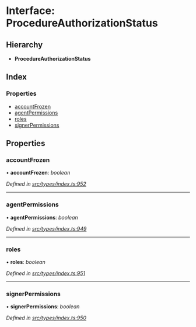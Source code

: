 # Interface: ProcedureAuthorizationStatus

## Hierarchy

* **ProcedureAuthorizationStatus**

## Index

### Properties

* [accountFrozen](procedureauthorizationstatus.md#accountfrozen)
* [agentPermissions](procedureauthorizationstatus.md#agentpermissions)
* [roles](procedureauthorizationstatus.md#roles)
* [signerPermissions](procedureauthorizationstatus.md#signerpermissions)

## Properties

###  accountFrozen

• **accountFrozen**: *boolean*

*Defined in [src/types/index.ts:952](https://github.com/PolymathNetwork/polymesh-sdk/blob/56921667/src/types/index.ts#L952)*

___

###  agentPermissions

• **agentPermissions**: *boolean*

*Defined in [src/types/index.ts:949](https://github.com/PolymathNetwork/polymesh-sdk/blob/56921667/src/types/index.ts#L949)*

___

###  roles

• **roles**: *boolean*

*Defined in [src/types/index.ts:951](https://github.com/PolymathNetwork/polymesh-sdk/blob/56921667/src/types/index.ts#L951)*

___

###  signerPermissions

• **signerPermissions**: *boolean*

*Defined in [src/types/index.ts:950](https://github.com/PolymathNetwork/polymesh-sdk/blob/56921667/src/types/index.ts#L950)*
